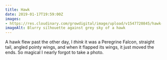 ```yaml
---
title: Hawk
date: 2019-01-17T19:59:00Z
images: 
- https://res.cloudinary.com/growdigital/image/upload/v1547720845/hawk-F1828E7E.jpg
imageAlt: Blurry silhouette against grey sky of a hawk
---
```


A hawk flew past the other day, I _think_ it was a Peregrine Falcon, straight tail, angled pointy wings, and when it flapped its wings, it just moved the ends. So magical I nearly forgot to take a photo.
